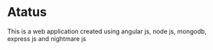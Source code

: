 # Atatus
This is a web application created using angular js, node js, mongodb, express js and nightmare js
